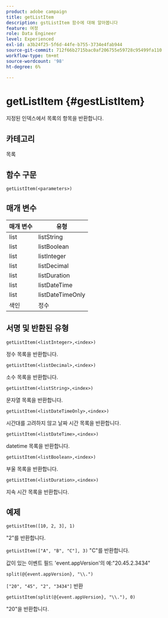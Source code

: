 ```yaml
---
product: adobe campaign
title: getListItem
description: gstListItem 함수에 대해 알아봅니다
feature: 여정
role: Data Engineer
level: Experienced
exl-id: a3b24f25-5f6d-44fe-b755-3734e4fab944
source-git-commit: 712f66b2715bac0af206755e59728c95499fa110
workflow-type: tm+mt
source-wordcount: '98'
ht-degree: 6%

---
```


# getListItem {#gestListItem}

지정된 인덱스에서 목록의 항목을 반환합니다.

## 카테고리

목록

## 함수 구문

`getListItem(<parameters>)`

## 매개 변수

| 매개 변수 | 유형 |
|-----------|------------------|
| list | listString |
| list | listBoolean |
| list | listInteger |
| list | listDecimal |
| list | listDuration |
| list | listDateTime |
| list | listDateTimeOnly |
| 색인 | 정수 |

## 서명 및 반환된 유형

`getListItem(<listInteger>,<index>)`

정수 목록을 반환합니다.

`getListItem(<listDecimal>,<index>)`

소수 목록을 반환합니다.

`getListItem(<listString>,<index>)`

문자열 목록을 반환합니다.

`getListItem(<listDateTimeOnly>,<index>)`

시간대를 고려하지 않고 날짜 시간 목록을 반환합니다.

`getListItem(<listDateTime>,<index>)`

datetime 목록을 반환합니다.

`getListItem(<listBoolean>,<index>)`

부울 목록을 반환합니다.

`getListItem(<listDuration>,<index>)`

지속 시간 목록을 반환합니다.

## 예제

`getListItem([10, 2, 3], 1)`

&quot;2&quot;를 반환합니다.

`getListItem(["A", "B", "C"], 3)`
&quot;C&quot;를 반환합니다.

값이 있는 이벤트 필드 &#39;event.appVersion&#39;의 예:&quot;20.45.2.3434&quot;

`split(@{event.appVersion}, "\\.")`

`["20", "45", "2", "3434"]` 반환

`getListItem(split(@{event.appVersion}, "\\."), 0)`

&quot;20&quot;을 반환합니다.

